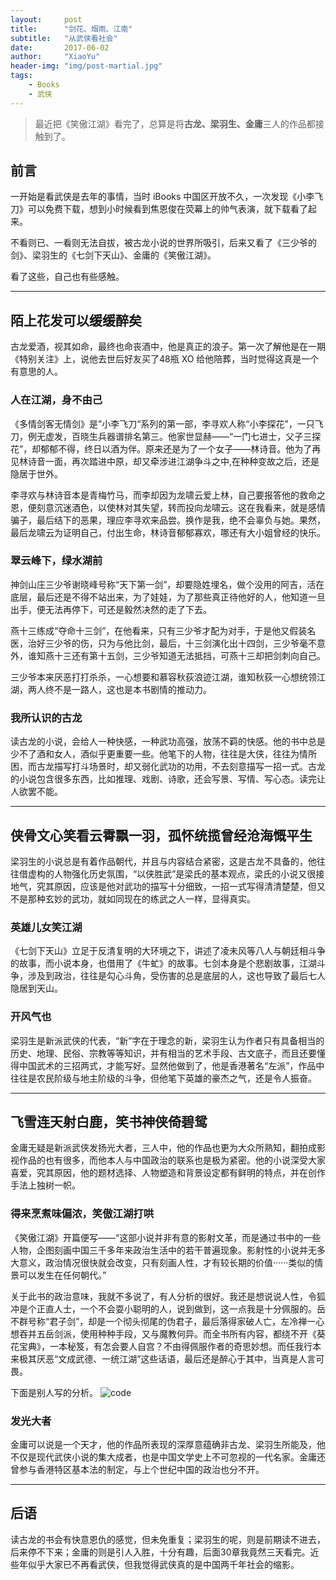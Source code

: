 ```yaml
---
layout:     post
title:      "剑花、烟雨、江南"
subtitle:   "从武侠看社会"
date:       2017-06-02
author:     "XiaoYu"
header-img: "img/post-martial.jpg"
tags:
    - Books
    - 武侠
---
```


> 最近把《笑傲江湖》看完了，总算是将**古龙、梁羽生、金庸**三人的作品都接触到了。

## 前言

一开始是看武侠是去年的事情，当时 iBooks 中国区开放不久，一次发现《小李飞刀》可以免费下载，想到小时候看到焦恩俊在荧幕上的帅气表演，就下载看了起来。

不看则已、一看则无法自拔，被古龙小说的世界所吸引，后来又看了《三少爷的剑》、梁羽生的《七剑下天山》、金庸的《笑傲江湖》。

看了这些，自己也有些感触。

---

## 陌上花发可以缓缓醉矣

古龙爱酒，视其如命，最终也命丧酒中，他是真正的浪子。第一次了解他是在一期《特别关注》上，说他去世后好友买了48瓶 XO 给他陪葬，当时觉得这真是一个有意思的人。

### 人在江湖，身不由己

《多情剑客无情剑》是”小李飞刀“系列的第一部，李寻欢人称“小李探花”，一只飞刀，例无虚发，百晓生兵器谱排名第三。他家世显赫——“一门七进士，父子三探花”，却郁郁不得，终日以酒为伴。原来还是为了一个女子——林诗音。他为了再见林诗音一面，再次踏进中原，却又牵涉进江湖争斗之中,在种种变故之后，还是隐居于世外。

李寻欢与林诗音本是青梅竹马，而李却因为龙啸云爱上林，自己要报答他的救命之恩，便刻意沉迷酒色，以使林对其失望，转而投向龙啸云。这在我看来，就是感情骗子，最后结下的恶果，理应李寻欢来品尝。换作是我，绝不会辜负与她。果然，最后龙啸云为证明自己，付出生命，林诗音郁郁寡欢，哪还有大小姐曾经的快乐。

### 翠云峰下，绿水湖前

神剑山庄三少爷谢晓峰号称“天下第一剑”，却要隐姓埋名，做个没用的阿吉，活在底层，最后还是不得不站出来，为了娃娃，为了那些真正待他好的人，他知道一旦出手，便无法再停下，可还是毅然决然的走了下去。

燕十三练成“夺命十三剑”，在他看来，只有三少爷才配为对手，于是他又假装名医，治好三少爷的伤，只为与他比剑，最后，十三剑演化出十四剑，三少爷毫不意外，谁知燕十三还有第十五剑，三少爷知道无法抵挡，可燕十三却把剑刺向自己。

三少爷本来厌恶打打杀杀，一心想要和慕容秋荻浪迹江湖，谁知秋荻一心想统领江湖，两人终不是一路人，这也是本书剧情的推动力。

### 我所认识的古龙

读古龙的小说，会给人一种快感，一种武功高强，放荡不羁的快感。他的书中总是少不了酒和女人，酒似乎更重要一些。他笔下的人物，往往是大侠，往往为情所困，而古龙描写打斗场景时，却又弱化武功的功用，不去刻意描写一招一式。古龙的小说包含很多东西，比如推理、戏剧、诗歌，还会写景、写情、写心态。读完让人欲罢不能。

---

## 侠骨文心笑看云霄飘一羽，孤怀统揽曾经沧海慨平生

梁羽生的小说总是有着作品朝代，并且与内容结合紧密，这是古龙不具备的，他往往借虚构的人物强化历史氛围，“以侠胜武”是梁氏的基本观点，梁氏的小说又很接地气，究其原因，应该是他对武功的描写十分细致，一招一式写得清清楚楚，但又不是那种玄妙的武功，就如同现在的练武之人一样，显得真实。

### 英雄儿女笑江湖

《七剑下天山》立足于反清复明的大环境之下，讲述了凌未风等八人与朝廷相斗争的故事，而小说本身，也借用了《牛虻》的故事。七剑本身是个悲剧故事，江湖斗争，涉及到政治，往往是勾心斗角，受伤害的总是底层的人，这也导致了最后七人隐居到天山。

### 开风气也

梁羽生是新派武侠的代表，“新”字在于理念的新，梁羽生认为作者只有具备相当的历史、地理、民俗、宗教等等知识，并有相当的艺术手段、古文底子，而且还要懂得中国武术的三招两式，才能写好。显然他做到了，他是香港著名“左派”，作品中往往是农民阶级与地主阶级的斗争，但他笔下英雄的豪杰之气，还是令人振奋。

---

## 飞雪连天射白鹿，笑书神侠倚碧鸳

金庸无疑是新派武侠发扬光大者，三人中，他的作品也更为大众所熟知，翻拍成影视作品的也有很多，而他本人与中国政治的联系也是极为紧密。他的小说深受大家喜爱，究其原因，他的题材选择、人物塑造和背景设定都有鲜明的特点，并在创作手法上独树一帜。

### 得来烹煮味偏浓，笑傲江湖打哄

《笑傲江湖》开篇便写——“这部小说并非有意的影射文革，而是通过书中的一些人物，企图刻画中国三千多年来政治生活中的若干普遍现象。影射性的小说并无多大意义，政治情况很快就会改变，只有刻画人性，才有较长期的价值······类似的情景可以发生在任何朝代。”

关于此书的政治意味，我就不多说了，有人分析的很好。我还是想说说人性，令狐冲是个正直人士，一个不会耍小聪明的人，说到做到，这一点我是十分佩服的。岳不群号称“君子剑”，却是一个彻头彻尾的伪君子，最后落得家破人亡，左冷禅一心想吞并五岳剑派，使用种种手段，又与魔教何异。而全书所有内容，都绕不开《葵花宝典》，一本秘笈，有怎会要人自宫？不由得佩服作者的奇思妙想。而任我行本来极其厌恶“文成武德、一统江湖”这些话语，最后还是醉心于其中，当真是人言可畏。

下面是别人写的分析。
![code](http://oqa5o9dlv.bkt.clouddn.com/1496482278.png)

### 发光大者

金庸可以说是一个天才，他的作品所表现的深厚意蕴确非古龙、梁羽生所能及，他不仅是现代武侠小说的集大成者，也是中国文学史上不可忽视的一代名家。金庸还曾参与香港特区基本法的制定，与上个世纪中国的政治也分不开。

---

## 后语

读古龙的书会有快意恩仇的感觉，但未免重复；梁羽生的呢，则是前期读不进去，后来停不下来；金庸的则是引人入胜，十分有趣，后面30章我竟然三天看完。近些年似乎大家已不再看武侠，但我觉得武侠真的是中国两千年社会的缩影。






